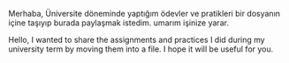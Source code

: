 Merhaba, Üniversite döneminde yaptığım ödevler ve pratikleri bir dosyanın içine taşıyıp burada paylaşmak istedim. umarım işinize yarar.

Hello, I wanted to share the assignments and practices I did during my university term by moving them into a file. I hope it will be useful for you.
